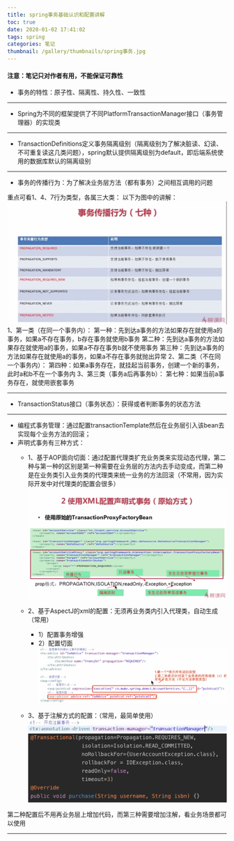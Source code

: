 ```yaml
---
title: spring事务基础认识和配置讲解
toc: true
date: 2020-01-02 17:41:02
tags: spring
categories: 笔记
thumbnail: /gallery/thumbnails/spring事务.jpg
---
```

#### 注意：笔记只对作者有用，不能保证可靠性
<!--more-->

* 事务的特性：原子性、隔离性、持久性、一致性
***
* Spring为不同的框架提供了不同PlatformTransactionManager接口（事务管理器）的实现类
***
* TransactionDefinitions定义事务隔离级别（隔离级别为了解决脏读、幻读、不可重复读这几类问题），spring默认提供隔离级别为default，即后端系统使用的数据库默认的隔离级别
***
* 事务的传播行为：为了解决业务层方法（都有事务）之间相互调用的问题

重点可看1、4、7行为类型，各属三大类：
以下为图中的讲解：
![avatar](/articalPic/1.jpg)
1、第一类（在同一个事务内）：
    第一种：先到达a事务的方法如果存在就使用a的事务，如果a不存在事务，b存在事务就使用b事务
    第二种：先到达a事务的方法如果存在就使用a的事务，如果a不存在事务b就不使用事务
    第三种：先到达a事务的方法如果存在就使用a的事务，如果a不存在事务就抛出异常
2、第二类（不在同一个事务内）：
    第四种：如果a事务存在，就挂起当前事务，创建一个新的事务，此时a和b不在一个事务内
3、第三类（事务a后再事务b）：
    第七种：如果当前a事务存在，就使用嵌套事务
***
* TransactionStatus接口（事务状态）：获得或者判断事务的状态方法

***
* 编程式事务管理：通过配置transactionTemplate然后在业务层引入该bean去实现每个业务方法的回滚；
* 声明式事务有三种方式：
    * 1、基于AOP面向切面：通过配置代理类扩充业务类来实现动态代理，第二种与第一种的区别是第一种需要在业务层的方法内去手动变成，而第二种是在业务类引入业务类的代理类来统一业务的方法回滚（不常用，因为实际开发中对代理类的配置会很多）
    ![avatar](/articalPic/3.jpg)
    
    * 2、基于AspectJ的xml的配置：无须再业务类内引入代理类，自动生成（常用）
        * 1）配置事务增强
        * 2）配置切面
    ![avatar](/articalPic/2.jpg)

    * 3、基于注解方式的配置：（常用，最简单使用）
    ![avatar](/articalPic/4.jpg)
    ![avatar](/articalPic/5.png)


第二种配置后不用再业务层上增加代码，而第三种需要增加注解，看业务场景都可以使用
***

​    